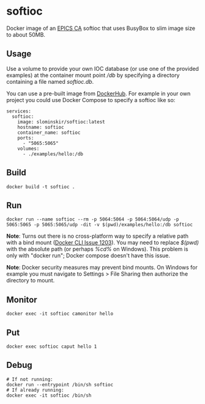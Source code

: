 # softioc
Docker image of an [EPICS CA](https://epics-controls.org/) softioc that uses BusyBox to slim image size to about 50MB.

## Usage
Use a volume to provide your own IOC database (or use one of the provided examples) at the container mount point */db* by specifying a directory containing a file named _softioc.db_.  

You can use a pre-built image from [DockerHub](https://hub.docker.com/r/slominskir/softioc).  For example in your own project you could use Docker Compose to specify a softioc like so:
```
services:
  softioc:
    image: slominskir/softioc:latest
    hostname: softioc
    container_name: softioc
    ports:
      - "5065:5065"
    volumes:
      - ./examples/hello:/db
```


## Build
````
docker build -t softioc .
````

## Run 
```
docker run --name softioc --rm -p 5064:5064 -p 5064:5064/udp -p 5065:5065 -p 5065:5065/udp -dit -v $(pwd)/examples/hello:/db softioc
```
**Note**: Turns out there is no cross-platform way to specify a relative path with a bind mount ([Docker CLI Issue 1203](https://github.com/docker/cli/issues/1203)).  You may need to replace _$(pwd)_ with the absolute path (or perhaps _%cd%_ on Windows).  This problem is only with "docker run"; Docker compose doesn't have this issue.

**Note**: Docker security measures may prevent bind mounts.  On Windows for example you must navigate to Settings > File Sharing then authorize the directory to mount.
## Monitor
```
docker exec -it softioc camonitor hello
```
## Put
```
docker exec softioc caput hello 1
```
## Debug
```
# If not running:
docker run --entrypoint /bin/sh softioc
# If already running:
docker exec -it softioc /bin/sh
```

